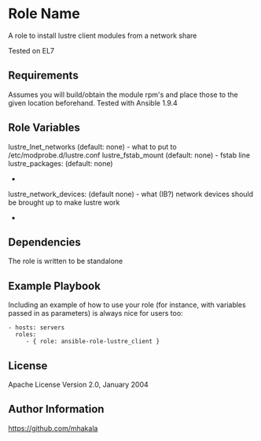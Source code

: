 Role Name
=========

A role to install lustre client modules from a network share

Tested on EL7

Requirements
------------

Assumes you will build/obtain the module rpm's and place those to the given location beforehand.
Tested with Ansible 1.9.4


Role Variables
--------------

lustre_lnet_networks (default: none) - what to put to /etc/modprobe.d/lustre.conf
lustre_fstab_mount   (default: none) - fstab line 
lustre_packages:     (default: none)
  - <package>
lustre_network_devices: (default none) - what (IB?) network devices should be brought up to make lustre work
  - <network device>

Dependencies
------------

The role is written to be standalone


Example Playbook
----------------

Including an example of how to use your role (for instance, with variables passed in as parameters) is always nice for users too:

    - hosts: servers
      roles:
         - { role: ansible-role-lustre_client }

License
-------

Apache License
Version 2.0, January 2004

Author Information
------------------
https://github.com/mhakala

